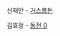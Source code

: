 
신재안 - [거스름돈](https://www.acmicpc.net/problem/5585)

김효정 - [동전 0](https://www.acmicpc.net/problem/11047)
